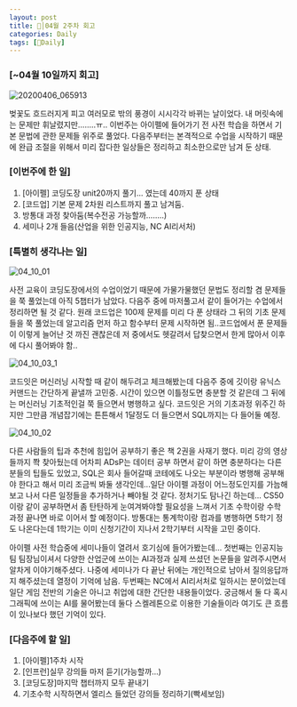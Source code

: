 ```yaml
---
layout: post
title: 🦄│04월 2주차 회고
categories: Daily
tags: [🦄Daily]
---
```


### [~04월 10일까지 회고]

![20200406_065913](https://user-images.githubusercontent.com/100528803/163718197-1dc70a45-59e7-4c8f-8a53-007f78bd466f.jpg)

벚꽃도 흐드러지게 피고 여러모로 밖의 풍경이 시시각각 바뀌는 날이었다. 내 머릿속에는 문제만 휘날렸지만........ㅠ.. 이번주는 아이펠에 들어가기 전 사전 학습을 하면서 기본 문법에 관한 문제들 위주로 풀었다.  다음주부터는 본격적으로 수업을 시작하기 때문에 완급 조절을 위해서 미리 잡다한 일상들은 정리하고 최소한으로만 남겨 둔 상태.

### [이번주에 한 일]
1. [아이펠] 코딩도장 unit20까지 풀기... 였는데 40까지 푼 상태
2. [코드업] 기본 문제 2차원 리스트까지 풀고 남겨둠.
3. 방통대 과정 찾아둠(복수전공 가능할까........)
4. 세미나 2개 들음(산업을 위한 인공지능, NC AI리서처)

### [특별히 생각나는 일]

![04_10_01](https://user-images.githubusercontent.com/100528803/162618282-0c23156e-63d8-4e32-80c0-9f30313db973.png)

사전 교육이 코딩도장에서의 수업이었기 때문에 가물가물했던 문법도 정리할 겸 문제들을 쭉 풀었는데 아직 5챕터가 남았다. 다음주 중에 마저풀고서 같이 들어가는 수업에서 정리하면 될 것 같다. 원래 코드업은 100제 문제를 미리 다 푼 상태라 그 뒤의 기초 문제들을 쭉 풀었는데 알고리즘 먼저 하고 함수부터 문제 시작하면 됨..코드업에서 푼 문제들이 이렇게 늘어난 것 까진 괜찮은데 저 중에서도 헷갈려서 답찾으면서 한게 많아서 이후에 다시 풀어봐야 함..


![04_10_03_1](https://user-images.githubusercontent.com/100528803/162618300-37657197-717b-4828-9bef-a6758c8482c2.png)

코드잇은 머신러닝 시작할 때 같이 해두려고 체크해봤는데 다음주 중에 깃이랑 유닉스 커맨드는 간단하게 끝낼까 고민중. 시간이 있으면 이틀정도면 충분할 것 같은데 그 뒤에는 머신러닝 기초적인걸 쭉 들으면서 병행하고 싶다. 코드잇은 거의 기초과정 위주긴 하지만 그만큼 개념잡기에는 튼튼해서 1달정도 더 들으면서 SQL까지는 다 들어둘 예정.


![04_10_02](https://user-images.githubusercontent.com/100528803/162618291-80d39475-0949-4ff9-8d23-61ee9bb34256.png)

다른 사람들의 팁과 추천에 힘입어 공부하기 좋은 책 2권을 사재기 했다. 미리 강의 영상들까지 쫙 찾아뒀는데 어차피 ADsP는 데이터 공부 하면서 같이 하면 충분하다는 다른 분들의 팁들도 있었고, SQL은 회사 들어갈때 코테에도 나오는 부분이라 병행해 공부해야 한다고 해서 미리 조금씩 봐둘 생각인데...일단 아이펠 과정이 어느정도인지를 가늠해보고 나서 다른 일정들을 추가하거나 빼야될 것 같다. 정처기도 탐나긴 하는데... CS50이랑 같이 공부하면서 좀 탄탄하게 눈여겨봐야할 필요성을 느껴서 기초 수학이랑 수학 과정 끝나면 바로 이어서 할 예정이다. 방통대는 통계학이랑 컴과를 병행하면 5학기 정도 나온다는데 1학기는 이미 신청기간이 지나서 2학기부터 시작을 고민 중이다.

아이펠 사전 학습중에 세미나들이 열려서 호기심에 들어가봤는데... 첫번째는 인공지능팀 팀장님이셔서 다양한 산업군에 쓰이는 AI과정과 실제 쓰셨던 논문들을 알려주시면서 알차게 이야기해주셨다. 나중에 세미나가 다 끝난 뒤에는 개인적으로 남아서 질의응답까지 해주셨는데 열정이 기억에 남음. 두번째는 NC에서 AI리서처로 일하시는 분이었는데 일단 게임 전반의 기술은 아니고 취업에 대한 간단한 내용들이었다. 궁금해서 둘 다 혹시 그래픽에 쓰이는 AI를 물어봤는데 둘다 스켈레톤으로 이용한 기술들이라 여기도 큰 흐름이 있나보다 했던 기억이 있다.

### [다음주에 할 일]
1. [아이펠]1주차 시작
2. [인프런]실무 강의들 마저 듣기(가능할까...)
3. [코딩도장]마지막 챕터까지 모두 끝내기
4.  기초수학 시작하면서 엘리스 들었던 강의들 정리하기(빡세보임)
